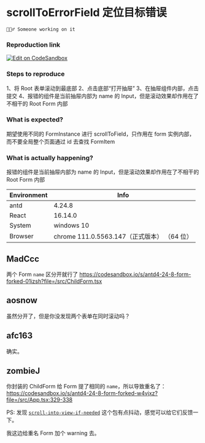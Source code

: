 # scrollToErrorField 定位目标错误

`👷🏻‍♂️ Someone working on it`

### Reproduction link

[![Edit on CodeSandbox](https://codesandbox.io/static/img/play-codesandbox.svg)](https://codesandbox.io/s/antd4-24-8-form-0gko7l)

### Steps to reproduce

1、将 Root 表单滚动到最底部
2、点击底部“打开抽屉”
3、在抽屉组件内部，点击提交
4、报错的组件是当前抽屉内部为 name 的 Input，但是滚动效果却作用在了不相干的 Root Form 内部

### What is expected?

期望使用不同的 FormInstance 进行 scrollToField，只作用在 form 实例内部，而不要全局整个页面通过 id 去查找 FormItem

### What is actually happening?

报错的组件是当前抽屉内部为 name 的 Input，但是滚动效果却作用在了不相干的 Root Form 内部

| Environment | Info                                        |
| ----------- | ------------------------------------------- |
| antd        | 4.24.8                                      |
| React       | 16.14.0                                     |
| System      | windows 10                                  |
| Browser     | chrome 111.0.5563.147（正式版本） （64 位） |

<!-- generated by ant-design-issue-helper. DO NOT REMOVE -->

## MadCcc

两个 Form `name` 区分开就行了
https://codesandbox.io/s/antd4-24-8-form-forked-01izsh?file=/src/ChildForm.tsx

## aosnow

虽然分开了，但是你没发现两个表单在同时滚动吗？

## afc163

确实。

## zombieJ

你封装的 ChildForm 给 Form 提了相同的 `name`，所以导致重名了：
https://codesandbox.io/s/antd4-24-8-form-forked-w4vjxz?file=/src/App.tsx:329-338

PS: 发现 [`scroll-into-view-if-needed`](https://www.npmjs.com/package/scroll-into-view-if-needed) 这个包有点抖动，感觉可以给它们反馈一下。

我这边给重名 Form 加个 warning 去。
